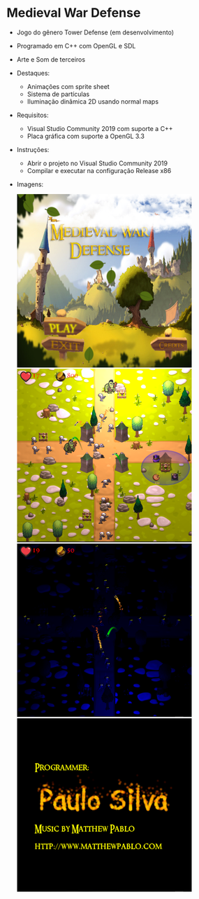 # Medieval War Defense

* Jogo do gênero Tower Defense (em desenvolvimento)
* Programado em C++ com OpenGL e SDL
* Arte e Som de terceiros
* Destaques:
    * Animações com sprite sheet
    * Sistema de partículas
    * Iluminação dinâmica 2D usando normal maps

* Requisitos:
   * Visual Studio Community 2019 com suporte a C++
   * Placa gráfica com suporte a OpenGL 3.3

* Instruções:
   * Abrir o projeto no Visual Studio Community 2019
   * Compilar e executar na configuração Release x86
   
* Imagens:

  ![MWD-1](screenshots/1.png)
  ![MWD-2](screenshots/2.png)
  ![MWD-3](screenshots/3.png)
  ![MWD-4](screenshots/4.png)
